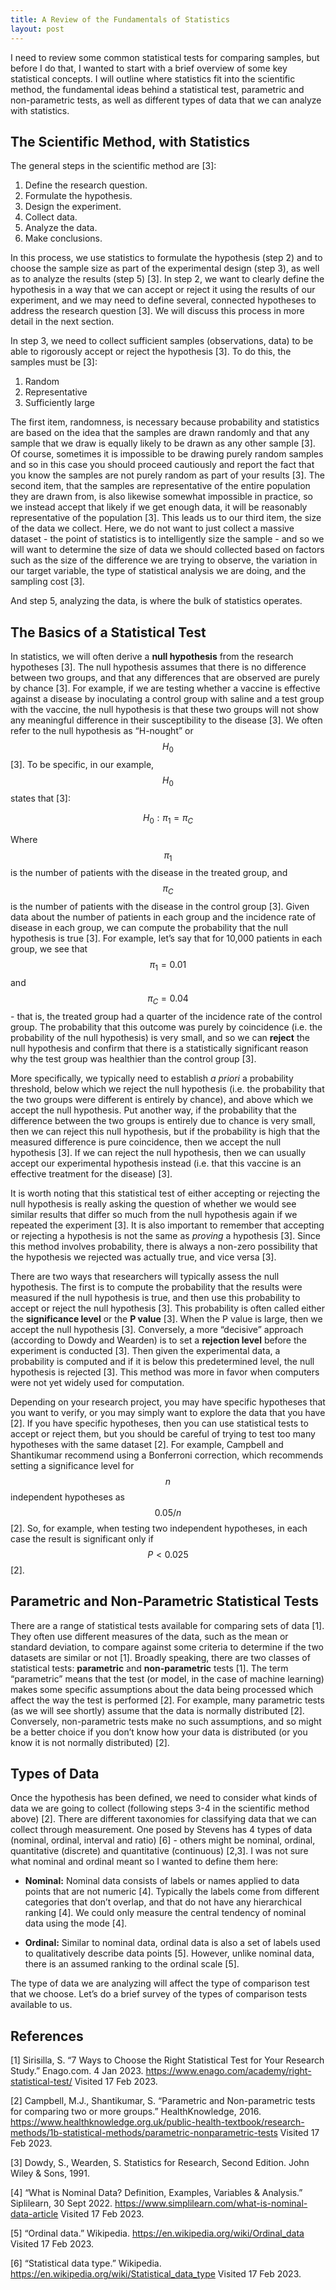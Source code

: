 ```yaml
---
title: A Review of the Fundamentals of Statistics
layout: post
---
```


I need to review some common statistical tests for comparing samples, but before I do that, I wanted to start with a brief overview of some key statistical concepts. I will outline where statistics fit into the scientific method, the fundamental ideas behind a statistical test, parametric and non-parametric tests, as well as different types of data that we can analyze with statistics. 

## The Scientific Method, with Statistics 

The general steps in the scientific method are [3]: 

1. Define the research question.   
2. Formulate the hypothesis.   
3. Design the experiment.   
4. Collect data.   
5. Analyze the data.   
6. Make conclusions.   

In this process, we use statistics to formulate the hypothesis (step 2) and to choose the sample size as part of the experimental design (step 3), as well as to analyze the results (step 5) [3]. In step 2, we want to clearly define the hypothesis in a way that we can accept or reject it using the results of our experiment, and we may need to define several, connected hypotheses to address the research question [3]. We will discuss this process in more detail in the next section.

In step 3, we need to collect sufficient samples (observations, data) to be able to rigorously accept or reject the hypothesis [3]. To do this, the samples must be [3]:

1. Random   
2. Representative   
3. Sufficiently large   

The first item, randomness, is necessary because probability and statistics are based on the idea that the samples are drawn randomly and that any sample that we draw is equally likely to be drawn as any other sample [3]. Of course, sometimes it is impossible to be drawing purely random samples and so in this case you should proceed cautiously and report the fact that you know the samples are not purely random as part of your results [3]. The second item, that the samples are representative of the entire population they are drawn from, is also likewise somewhat impossible in practice, so we instead accept that likely if we get enough data, it will be reasonably representative of the population [3]. This leads us to our third item, the size of the data we collect. Here, we do not want to just collect a massive dataset - the point of statistics is to intelligently size the sample - and so we will want to determine the size of data we should collected based on factors such as the size of the difference we are trying to observe, the variation in our target variable, the type of statistical analysis we are doing, and the sampling cost [3]. 

And step 5, analyzing the data, is where the bulk of statistics operates. 

## The Basics of a Statistical Test

In statistics, we will often derive a **null hypothesis** from the research hypotheses [3]. The null hypothesis assumes that there is no difference between two groups, and that any differences that are observed are purely by chance [3]. For example, if we are testing whether a vaccine is effective against a disease by inoculating a control group with saline and a test group with the vaccine, the null hypothesis is that these two groups will not show any meaningful difference in their susceptibility to the disease [3]. We often refer to the null hypothesis as “H-nought” or $$H_0$$ [3]. To be specific, in our example, $$H_0$$ states that [3]: 

$$H_0 : \pi_1 = \pi_C$$

Where $$\pi_1$$ is the number of patients with the disease in the treated group, and $$\pi_C$$ is the number of patients with the disease in the control group [3]. Given data about the number of patients in each group and the incidence rate of disease in each group, we can compute the probability that the null hypothesis is true [3]. For example, let’s say that for 10,000 patients in each group, we see that $$\pi_1 = 0.01$$ and $$\pi_C = 0.04$$ - that is, the treated group had a quarter of the incidence rate of the control group. The probability that this outcome was purely by coincidence (i.e. the probability of the null hypothesis) is very small, and so we can **reject** the null hypothesis and confirm that there is a statistically significant reason why the test group was healthier than the control group [3]. 

More specifically, we typically need to establish _a priori_ a probability threshold, below which we reject the null hypothesis (i.e. the probability that the two groups were different is entirely by chance), and above which we accept the null hypothesis. Put another way, if the probability that the difference between the two groups is entirely due to chance is very small, then we can reject this null hypothesis, but if the probability is high that the measured difference is pure coincidence, then we accept the null hypothesis [3]. If we can reject the null hypothesis, then we can usually accept our experimental hypothesis instead (i.e. that this vaccine is an effective treatment for the disease) [3]. 

It is worth noting that this statistical test of either accepting or rejecting the null hypothesis is really asking the question of whether we would see similar results that differ so much from the null hypothesis again if we repeated the experiment [3]. It is also important to remember that accepting or rejecting a hypothesis is not the same as _proving_ a hypothesis [3]. Since this method involves probability, there is always a non-zero possibility that the hypothesis we rejected was actually true, and vice versa [3]. 

There are two ways that researchers will typically assess the null hypothesis. The first is to compute the probability that the results were measured if the null hypothesis is true, and then use this probability to accept or reject the null hypothesis [3]. This probability is often called either the **significance level** or the **P value** [3]. When the P value is large, then we accept the null hypothesis [3]. Conversely, a more “decisive” approach (according to Dowdy and Wearden) is to set a **rejection level** before the experiment is conducted [3]. Then given the experimental data, a probability is computed and if it is below this predetermined level, the null hypothesis is rejected [3]. This method was more in favor when computers were not yet widely used for computation. 

Depending on your research project, you may have specific hypotheses that you want to verify, or you may simply want to explore the data that you have [2]. If you have specific hypotheses, then you can use statistical tests to accept or reject them, but you should be careful of trying to test too many hypotheses with the same dataset [2]. For example, Campbell and Shantikumar recommend using a Bonferroni correction, which recommends setting a significance level for $$n$$ independent hypotheses as $$0.05 / n$$ [2]. So, for example, when testing two independent hypotheses, in each case the result is significant only if $$P < 0.025$$ [2]. 

## Parametric and Non-Parametric Statistical Tests

There are a range of statistical tests available for comparing sets of data [1]. They often use different measures of the data, such as the mean or standard deviation, to compare against some criteria to determine if the two datasets are similar or not [1]. Broadly speaking, there are two classes of statistical tests: **parametric** and **non-parametric** tests [1]. The term “parametric” means that the test (or model, in the case of machine learning) makes some specific assumptions about the data being processed which affect the way the test is performed [2]. For example, many parametric tests (as we will see shortly) assume that the data is normally distributed [2]. Conversely, non-parametric tests make no such assumptions, and so might be a better choice if you don’t know how your data is distributed (or you know it is not normally distributed) [2]. 

## Types of Data

Once the hypothesis has been defined, we need to consider what kinds of data we are going to collect (following steps 3-4 in the scientific method above) [2]. There are different taxonomies for classifying data that we can collect through measurement. One posed by Stevens has 4 types of data (nominal, ordinal, interval and ratio) [6] - others might be nominal, ordinal, quantitative (discrete) and quantitative (continuous) [2,3]. I was not sure what nominal and ordinal meant so I wanted to define them here: 

* **Nominal:** Nominal data consists of labels or names applied to data points that are not numeric [4]. Typically the labels come from different categories that don’t overlap, and that do not have any hierarchical ranking [4]. We could only measure the central tendency of nominal data using the mode [4].    

* **Ordinal:** Similar to nominal data, ordinal data is also a set of labels used to qualitatively describe data points [5]. However, unlike nominal data, there is an assumed ranking to the ordinal scale [5]. 

The type of data we are analyzing will affect the type of comparison test that we choose. Let’s do a brief survey of the types of comparison tests available to us. 

## References

[1] Sirisilla, S. “7 Ways to Choose the Right Statistical Test for Your Research Study.” Enago.com. 4 Jan 2023. <https://www.enago.com/academy/right-statistical-test/> Visited 17 Feb 2023. 

[2] Campbell, M.J., Shantikumar, S. “Parametric and Non-parametric tests for comparing two or more groups.” HealthKnowledge, 2016. <https://www.healthknowledge.org.uk/public-health-textbook/research-methods/1b-statistical-methods/parametric-nonparametric-tests> Visited 17 Feb 2023. 

[3] Dowdy, S., Wearden, S. Statistics for Research, Second Edition. John Wiley & Sons, 1991. 

[4] “What is Nominal Data? Definition, Examples, Variables & Analysis.” Siplilearn, 30 Sept 2022. <https://www.simplilearn.com/what-is-nominal-data-article> Visited 17 Feb 2023. 

[5] “Ordinal data.” Wikipedia. <https://en.wikipedia.org/wiki/Ordinal_data> Visited 17 Feb 2023. 

[6] “Statistical data type.” Wikipedia. <https://en.wikipedia.org/wiki/Statistical_data_type> Visited 17 Feb 2023. 
